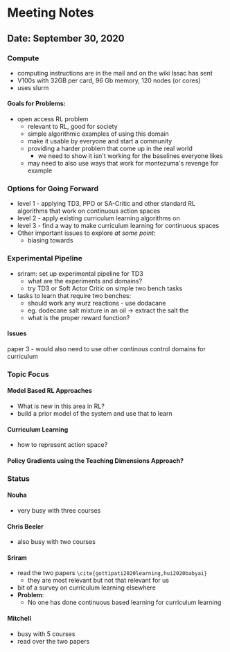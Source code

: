 # Meeting Notes
## Date: September 30, 2020
### Compute
- computing instructions are in the mail and on the wiki Issac has sent
- V100s with 32GB per card, 96 Gb memory, 120 nodes (or cores)
- uses slurm

#### Goals for Problems: 
- open access RL problem
    - relevant to RL, good for society
    - simple algorithmic examples of using this domain
    - make it usable by everyone and start a community
    - providing a harder problem that come up in the real world
        - we need to show it isn't working for the baselines everyone likes
    - may need to also use ways that work for montezuma's revenge for example 

### Options for Going Forward
- level 1 - applying TD3, PPO or SA-Critic and other standard RL algorithms that work on continuous action spaces
- level 2  - apply existing curriculum learning algorithms on 
- level 3 - find a way to make curriculum learning for continuous spaces
- Other important issues to explore *at some point*:
    - biasing towards 


### Experimental Pipeline
- sriram: set up experimental pipeline for TD3
    - what are the experiments and domains?
    - try TD3 or Soft Actor Critic on simple two bench tasks
- tasks to learn that require two benches:
    - should work any wurz reactions - use dodacane
    - eg. dodecane salt mixture in an oil -> extract the salt the
    - what is the proper reward function? 

#### Issues
paper 3 - would also need to use other continous control domains for curriculum

### Topic Focus
#### Model Based RL Approaches
- What is new in this area in RL?
- build a prior model of the system and use that to learn
#### Curriculum Learning
- how to represent action space?

#### Policy Gradients using the Teaching Dimensions Approach?

### Status
#### Nouha
- very busy with three courses

#### Chris Beeler
- also busy with two courses

#### Sriram
- read the two papers `\cite{gottipati2020learning,hui2020babyai}`
    - they are most relevant but not that relevant for us 
- bit of a survey on curriculum learning elsewhere
- **Problem**:
    - No one has done continuous based learning for curriculum learning

#### Mitchell
- busy with 5 courses
- read over the two papers
